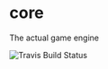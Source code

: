 # core
The actual game engine

![Travis Build Status](https://travis-ci.org/opengine/core.svg?branch=master)
